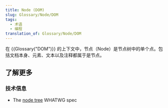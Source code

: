 ```yaml
---
title: Node (DOM)
slug: Glossary/Node/DOM
tags:
  - 术语
  - 编程
translation_of: Glossary/Node/DOM
---
```

在 {{Glossary("DOM")}} 的上下文中，节点（Node）是节点树中的单个点。包括文档本身、元素、文本以及注释都属于是节点。

## 了解更多

### 技术信息

- The [node tree](https://dom.spec.whatwg.org/#concept-node) WHATWG spec
